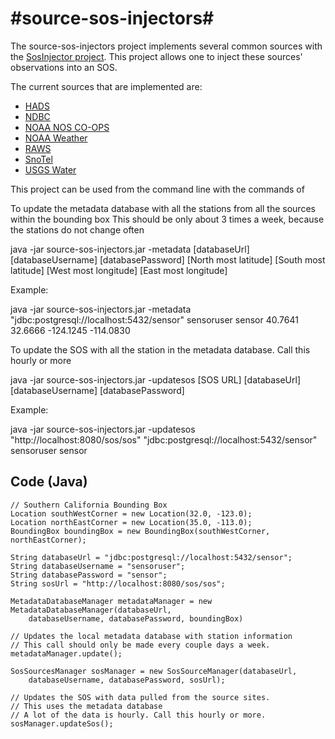 #source-sos-injectors#
====================
The source-sos-injectors project implements several common sources with the [SosInjector 
project](https://github.com/axiomalaska/sos-injection). This project allows one 
to inject these sources' observations into an SOS. 

The current sources that are implemented are:

* [HADS](http://dipper.nws.noaa.gov/hdsc/pfds/)
* [NDBC](http://www.ndbc.noaa.gov/)
* [NOAA NOS CO-OPS](http://tidesonline.nos.noaa.gov/)
* [NOAA Weather](http://www.nws.noaa.gov/)
* [RAWS](http://www.raws.dri.edu/)
* [SnoTel](http://www.wcc.nrcs.usda.gov/)
* [USGS Water](http://waterdata.usgs.gov/ak/nwis/uv)

This project can be used from the command line with the commands of 

To update the metadata database with all the stations from all the sources within the bounding box
This should be only about 3 times a week, because the stations do not change often

java -jar source-sos-injectors.jar -metadata [databaseUrl] [databaseUsername] [databasePassword] [North most latitude] [South most latitude] [West most longitude] [East most longitude]
	
Example:

java -jar source-sos-injectors.jar -metadata "jdbc:postgresql://localhost:5432/sensor" sensoruser sensor 40.7641 32.6666 -124.1245 -114.0830
	
To update the SOS with all the station in the metadata database. Call this hourly or more

java -jar source-sos-injectors.jar -updatesos [SOS URL] [databaseUrl] [databaseUsername] [databasePassword]

Example:

java -jar source-sos-injectors.jar -updatesos "http://localhost:8080/sos/sos" "jdbc:postgresql://localhost:5432/sensor" sensoruser sensor

Code (Java)
-----------

    // Southern California Bounding Box
    Location southWestCorner = new Location(32.0, -123.0);
    Location northEastCorner = new Location(35.0, -113.0);
    BoundingBox boundingBox = new BoundingBox(southWestCorner, northEastCorner);
    
    String databaseUrl = "jdbc:postgresql://localhost:5432/sensor";
    String databaseUsername = "sensoruser";
    String databasePassword = "sensor";
    String sosUrl = "http://localhost:8080/sos/sos";
    
    MetadataDatabaseManager metadataManager = new MetadataDatabaseManager(databaseUrl, 
    	databaseUsername, databasePassword, boundingBox)
    
    // Updates the local metadata database with station information
    // This call should only be made every couple days a week. 
    metadataManager.update();
    
    SosSourcesManager sosManager = new SosSourceManager(databaseUrl, 
    	databaseUsername, databasePassword, sosUrl);
    	
    // Updates the SOS with data pulled from the source sites. 
    // This uses the metadata database
    // A lot of the data is hourly. Call this hourly or more. 
    sosManager.updateSos();
    
